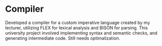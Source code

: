 # Compiler
Developed a compiler for a custom imperative language created by my lecturer, utilizing FLEX for lexical analysis and BISON for parsing. This university project involved implementing syntax and semantic checks, and generating intermediate code. Still needs optimalization.

